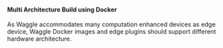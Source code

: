 #### Multi Architecture Build using Docker

As Waggle accommodates many computation enhanced devices as edge device, Waggle Docker images and edge plugins should support different hardware architecture.